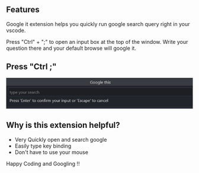 ## Features
Google it extension helps you quickly run google search query right in your vscode.

Press "Ctrl" + ";" to open an input box at the top of the window. Write your question there and your default browse will google it.

## Press "Ctrl ;"

![alt text](assets/demo.png "An input show up after pressing Ctrl ;")

## Why is this extension helpful?

* Very Quickly open and search google
* Easily type key binding 
* Don't have to use your mouse

Happy Coding and Googling !!
